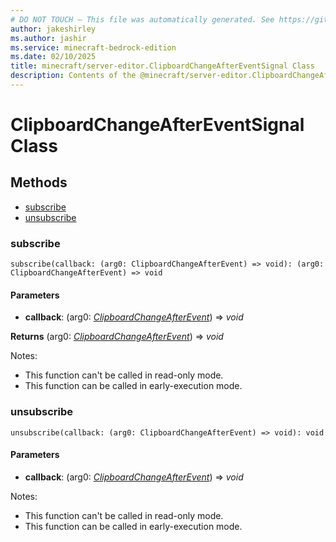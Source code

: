 ```yaml
---
# DO NOT TOUCH — This file was automatically generated. See https://github.com/mojang/minecraftapidocsgenerator to modify descriptions, examples, etc.
author: jakeshirley
ms.author: jashir
ms.service: minecraft-bedrock-edition
ms.date: 02/10/2025
title: minecraft/server-editor.ClipboardChangeAfterEventSignal Class
description: Contents of the @minecraft/server-editor.ClipboardChangeAfterEventSignal class.
---
```

# ClipboardChangeAfterEventSignal Class

## Methods
- [subscribe](#subscribe)
- [unsubscribe](#unsubscribe)

### **subscribe**
`
subscribe(callback: (arg0: ClipboardChangeAfterEvent) => void): (arg0: ClipboardChangeAfterEvent) => void
`

#### **Parameters**
- **callback**: (arg0: [*ClipboardChangeAfterEvent*](ClipboardChangeAfterEvent.md)) => *void*

**Returns** (arg0: [*ClipboardChangeAfterEvent*](ClipboardChangeAfterEvent.md)) => *void*
  
Notes:
- This function can't be called in read-only mode.
- This function can be called in early-execution mode.

### **unsubscribe**
`
unsubscribe(callback: (arg0: ClipboardChangeAfterEvent) => void): void
`

#### **Parameters**
- **callback**: (arg0: [*ClipboardChangeAfterEvent*](ClipboardChangeAfterEvent.md)) => *void*
  
Notes:
- This function can't be called in read-only mode.
- This function can be called in early-execution mode.

